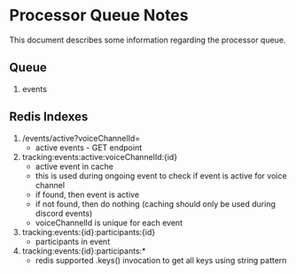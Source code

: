 # Processor Queue Notes

This document describes some information regarding the processor queue.

## Queue
1. events

## Redis Indexes
1. /events/active?voiceChannelId=
    - active events - GET endpoint
2. tracking:events:active:voiceChannelId:{id}
    - active event in cache
    - this is used during ongoing event to check if event is active for voice channel
    - if found, then event is active
    - if not found, then do nothing (caching should only be used during discord events)
    - voiceChannelId is unique for each event
3. tracking:events:{id}:participants:{id}
    - participants in event
4. tracking:events:{id}:participants:*
    - redis supported .keys() invocation to get all keys using string pattern
